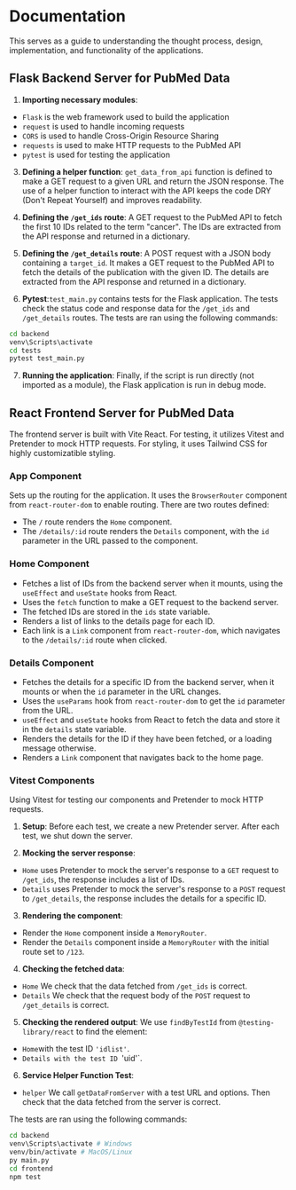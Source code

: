 # Documentation

This serves as a guide to understanding the thought process, design, implementation, and functionality of the applications.

## Flask Backend Server for PubMed Data

1. **Importing necessary modules**:
- `Flask` is the web framework used to build the application
- `request` is used to handle incoming requests
- `CORS` is used to handle Cross-Origin Resource Sharing
- `requests` is used to make HTTP requests to the PubMed API
- `pytest` is used for testing the application

3. **Defining a helper function**: `get_data_from_api` function is defined to make a GET request to a given URL and return the JSON response. The use of a helper function to interact with the API keeps the code DRY (Don't Repeat Yourself) and improves readability.

4. **Defining the `/get_ids` route**: A GET request to the PubMed API to fetch the first 10 IDs related to the term "cancer". The IDs are extracted from the API response and returned in a dictionary.

5. **Defining the `/get_details` route**: A POST request with a JSON body containing a `target_id`. It makes a GET request to the PubMed API to fetch the details of the publication with the given ID. The details are extracted from the API response and returned in a dictionary.

6. **Pytest**:`test_main.py` contains tests for the Flask application. The tests check the status code and response data for the `/get_ids` and `/get_details` routes. The tests are ran using the following commands:

```bash
cd backend
venv\Scripts\activate
cd tests
pytest test_main.py
```

7. **Running the application**: Finally, if the script is run directly (not imported as a module), the Flask application is run in debug mode.

## React Frontend Server for PubMed Data

The frontend server is built with Vite React. For testing, it utilizes Vitest and Pretender to mock HTTP requests. For styling, it uses Tailwind CSS for highly customizatible styling.

### App Component

Sets up the routing for the application. It uses the `BrowserRouter` component from `react-router-dom` to enable routing. There are two routes defined:

- The `/` route renders the `Home` component.
- The `/details/:id` route renders the `Details` component, with the `id` parameter in the URL passed to the component.

### Home Component

- Fetches a list of IDs from the backend server when it mounts, using the `useEffect` and `useState` hooks from React.
- Uses the `fetch` function to make a GET request to the backend server.
- The fetched IDs are stored in the `ids` state variable.
- Renders a list of links to the details page for each ID.
- Each link is a `Link` component from `react-router-dom`, which navigates to the `/details/:id` route when clicked.

### Details Component

- Fetches the details for a specific ID from the backend server, when it mounts or when the `id` parameter in the URL changes.
- Uses the `useParams` hook from `react-router-dom` to get the `id` parameter from the URL.
- `useEffect` and `useState` hooks from React to fetch the data and store it in the `details` state variable.
- Renders the details for the ID if they have been fetched, or a loading message otherwise.
- Renders a `Link` component that navigates back to the home page.

### Vitest Components

Using Vitest for testing our components and Pretender to mock HTTP requests.

1. **Setup**: Before each test, we create a new Pretender server. After each test, we shut down the server.

2. **Mocking the server response**: 
- `Home` uses Pretender to mock the server's response to a `GET` request to `/get_ids`, the response includes a list of IDs.
- `Details` uses Pretender to mock the server's response to a `POST` request to `/get_details`, the response includes the details for a specific ID.

3. **Rendering the component**: 
- Render the `Home` component inside a `MemoryRouter`.
- Render the `Details` component inside a `MemoryRouter` with the initial route set to `/123`.

4. **Checking the fetched data**: 
- `Home` We check that the data fetched from `/get_ids` is correct.
- `Details` We check that the request body of the `POST` request to `/get_details` is correct.

5. **Checking the rendered output**: We use `findByTestId` from `@testing-library/react` to find the element:
- `Home`with the test ID `'idlist'`.
- `Details with the test ID `'uid'`. 

6. **Service Helper Function Test**:
- `helper` We call `getDataFromServer` with a test URL and options. Then check that the data fetched from the server is correct.

The tests are ran using the following commands:

```bash
cd backend
venv\Scripts\activate # Windows
venv/bin/activate # MacOS/Linux
py main.py
cd frontend
npm test
```
